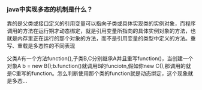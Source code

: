 ### java中实现多态的机制是什么？

靠的是父类或接口定义的引用变量可以指向子类或具体实现类的实例对象，而程序调用的方法在运行期才动态绑定，就是引用变量所指向的具体实例对象的方法，也就是内存里正在运行的那个对象的方法，而不是引用变量的类型中定义的方法。重写、重载是多态性的不同表现

父类A有一个方法function(),子类B,C分别继承A并且重写function()，当创建一个对象A b = new B();b.function()就调用B的funciotn,假如你new C(),那调用的就是C重写的function。怎么判断使用那个类的function就是动态绑定，这个现象就是多态...